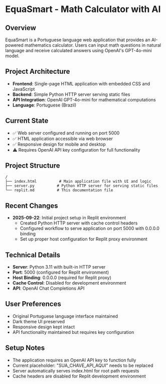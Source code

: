 # EquaSmart - Math Calculator with AI

## Overview
EquaSmart is a Portuguese language web application that provides an AI-powered mathematics calculator. Users can input math questions in natural language and receive calculated answers using OpenAI's GPT-4o-mini model.

## Project Architecture
- **Frontend**: Single-page HTML application with embedded CSS and JavaScript
- **Backend**: Simple Python HTTP server serving static files
- **API Integration**: OpenAI GPT-4o-mini for mathematical computations
- **Language**: Portuguese (Brazil)

## Current State
- ✅ Web server configured and running on port 5000
- ✅ HTML application accessible via web browser
- ✅ Responsive design for mobile and desktop
- ⚠️ Requires OpenAI API key configuration for full functionality

## Project Structure
```
/
├── index.html          # Main application file with UI and logic
├── server.py          # Python HTTP server for serving static files
└── replit.md          # This documentation file
```

## Recent Changes
- **2025-09-22**: Initial project setup in Replit environment
  - Created Python HTTP server with cache control headers
  - Configured workflow to serve application on port 5000 with 0.0.0.0 binding
  - Set up proper host configuration for Replit proxy environment

## Technical Details
- **Server**: Python 3.11 with built-in HTTP server
- **Port**: 5000 (configured for Replit environment)
- **Host Binding**: 0.0.0.0 (required for Replit proxy)
- **Cache Control**: Disabled for development environment
- **API**: OpenAI Chat Completions API

## User Preferences
- Original Portuguese language interface maintained
- Dark theme UI preserved
- Responsive design kept intact
- API functionality maintained but requires key configuration

## Setup Notes
- The application requires an OpenAI API key to function fully
- Current placeholder: "SUA_CHAVE_API_AQUI" needs to be replaced
- Server automatically serves index.html for root path requests
- Cache headers are disabled for Replit development environment